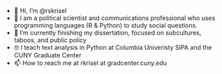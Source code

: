 - 👋 Hi, I’m @rskrisel
- 👀 I am a political scientist and communications professional who uses programming languages (R & Python) to study social questions.  
- 🌱 I’m currently finishing my dissertation, focused on subcultures, taboos, and public policy
- 🤓 I teach text analysis in Python at Columbia Univeristy SIPA and the CUNY Graduate Center
- 📫 How to reach me at rkrisel at gradcenter.cuny.edu

<!---
rskrisel/rskrisel is a ✨ special ✨ repository because its `README.md` (this file) appears on your GitHub profile.
You can click the Preview link to take a look at your changes.
--->
